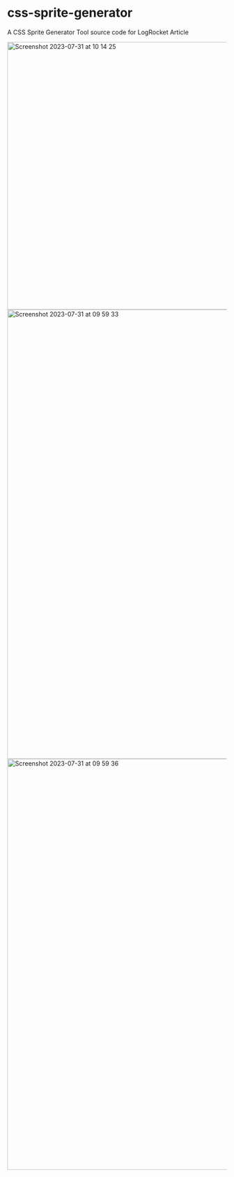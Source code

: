 # css-sprite-generator
A CSS Sprite Generator Tool source code for LogRocket Article

<img width="614" alt="Screenshot 2023-07-31 at 10 14 25" src="https://github.com/Ivy-Walobwa/css-sprite-generator/assets/49009293/cf066fb6-38ce-4337-99b4-66e18745fd53">

<img width="1031" alt="Screenshot 2023-07-31 at 09 59 33" src="https://github.com/Ivy-Walobwa/css-sprite-generator/assets/49009293/9a6931b6-5a35-4777-9cb7-cd5c1942ae35">

<img width="943" alt="Screenshot 2023-07-31 at 09 59 36" src="https://github.com/Ivy-Walobwa/css-sprite-generator/assets/49009293/cc5e1df3-4551-4b83-8105-9d63d99605cd">

